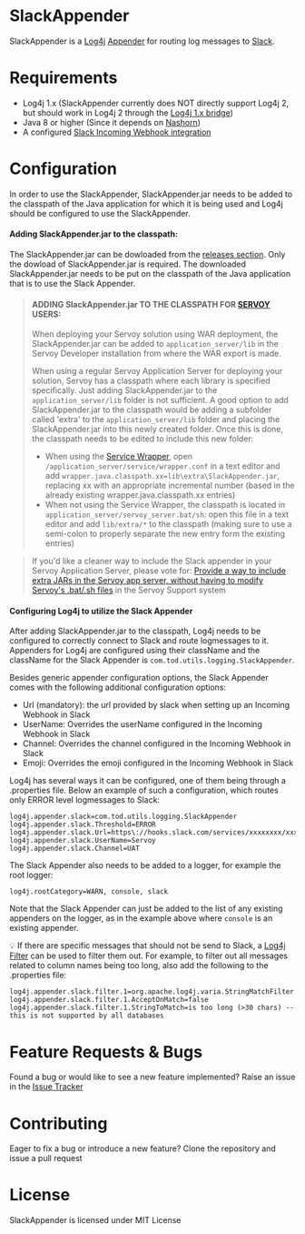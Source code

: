 # SlackAppender
SlackAppender is a [Log4j](https://logging.apache.org/log4j) [Appender](https://logging.apache.org/log4j/2.x/manual/appenders.html) for routing log messages to [Slack](http://slack.com). 

# Requirements
- Log4j 1.x (SlackAppender currently does NOT directly support Log4j 2, but should work in Log4j 2 through the [Log4j 1.x bridge](https://logging.apache.org/log4j/2.x/manual/migration.html))
- Java 8 or higher (Since it depends on [Nashorn](https://en.wikipedia.org/wiki/Nashorn_(JavaScript_engine)))
- A configured [Slack Incoming Webhook integration](https://api.slack.com/incoming-webhooks)

# Configuration
In order to use the SlackAppender, SlackAppender.jar needs to be added to the classpath of the Java application for which it is being used and Log4j should be configured to use the SlackAppender.

#### Adding SlackAppender.jar to the classpath:
The SlackAppender.jar can be dowloaded from the [releases section](https://github.com/TheOrangeDots/SlackAppender/releases). Only the dowload of SlackAppender.jar is required. The downloaded SlackAppender.jar needs to be put on the classpath of the Java application that is to use the Slack Appender. 

>#### ADDING SlackAppender.jar TO THE CLASSPATH FOR [SERVOY](http://servoy.com) USERS:
>When deploying your Servoy solution using WAR deployment, the SlackAppender.jar can be added to `application_server/lib` in the Servoy Developer installation from where the WAR export is made.
>
>When using a regular Servoy Application Server for deploying your solution, Servoy has a classpath where each library is specified specifically. Just adding SlackAppender.jar to the `application_server/lib` folder is not sufficient. A good option to add SlackAppender.jar to the classpath would be adding a subfolder called 'extra' to the `application_server/lib` folder and placing the SlackAppender.jar into this newly created folder. Once this is done, the classpath needs to be edited to include this new folder:
>- When using the [Service Wrapper](https://wiki.servoy.com/display/public/DOCS/Running+the+Server+As+a+Service), open `/application_server/service/wrapper.conf` in a text editor and add `wrapper.java.classpath.xx=lib\extra\SlackAppender.jar`, replacing xx with an appropriate incremental number (based in the already existing wrapper.java.classpath.xx entries)
>- When not using the Service Wrapper, the classpath is located in `application_server/servoy_server.bat/sh`: open this file in a text editor and add `lib/extra/*` to the classpath (making sure to use a semi-colon to properly separate the new entry form the existing entries)

>If you'd like a cleaner way to include the Slack appender in your Servoy Application Server, please vote for: [Provide a way to include extra JARs in the Servoy app server, without having to modify Servoy's .bat/.sh files](https://support.servoy.com/browse/SVY-9450) in the Servoy Support system

#### Configuring Log4j to utilize the Slack Appender
After adding SlackAppender.jar to the classpath, Log4j needs to be configured to correctly connect to Slack and route logmessages to it. Appenders for Log4j are configured using their className and the className for the Slack Appender is `com.tod.utils.logging.SlackAppender`.

Besides generic appender configuration options, the Slack Appender comes with the following additional configuration options:
- Url (mandatory): the url provided by slack when setting up an Incoming Webhook in Slack 
- UserName: Overrides the userName configured in the Incoming Webhook in Slack
- Channel: Overrides the channel configured in the Incoming Webhook in Slack
- Emoji: Overrides the emoji configured in the Incoming Webhook in Slack

Log4j has several ways it can be configured, one of them being through a .properties file. Below an example of such a configuration, which routes only ERROR level logmessages to Slack:
```
log4j.appender.slack=com.tod.utils.logging.SlackAppender
log4j.appender.slack.Threshold=ERROR
log4j.appender.slack.Url=https\://hooks.slack.com/services/xxxxxxxx/xxxxxxxxx/xxxxxxxxxxxxxxxxxxxxxxxxxxx
log4j.appender.slack.UserName=Servoy
log4j.appender.slack.Channel=UAT
```

The Slack Appender also needs to be added to a logger, for example the root logger:
```
log4j.rootCategory=WARN, console, slack
```
Note that the Slack Appender can just be added to the list of any existing appenders on the logger, as in the example above where `console` is an existing appender. 

:bulb: If there are specific messages that should not be send to Slack, a [Log4j](https://logging.apache.org/log4j) [Filter](http://logging.apache.org/log4j/1.2/apidocs/org/apache/log4j/spi/Filter.html) can be used to filter them out. For example, to filter out all messages related to column names being too long, also add the following to the .properties file:
```
log4j.appender.slack.filter.1=org.apache.log4j.varia.StringMatchFilter
log4j.appender.slack.filter.1.AcceptOnMatch=false
log4j.appender.slack.filter.1.StringToMatch=is too long (>30 chars) -- this is not supported by all databases
```
# Feature Requests & Bugs
Found a bug or would like to see a new feature implemented? Raise an issue in the [Issue Tracker](https://github.com/TheOrangeDots/SlackAppender/issues)

# Contributing
Eager to fix a bug or introduce a new feature? Clone the repository and issue a pull request

# License
SlackAppender is licensed under MIT License
